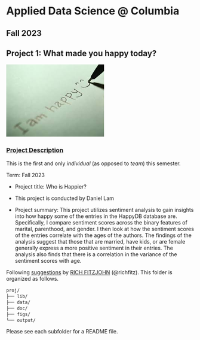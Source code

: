 # Applied Data Science \@ Columbia

## Fall 2023

## Project 1: What made you happy today?

![image](figs/title.jpeg)

### [Project Description](doc/Proj1_desc.md)

This is the first and only *individual* (as opposed to *team*) this semester.

Term: Fall 2023

-   Project title: Who is Happier?

-   This project is conducted by Daniel Lam

-   Project summary: This project utilizes sentiment analysis to gain insights into how happy some of the entries in the HappyDB database are. Specifically, I compare sentiment scores across the binary features of marital, parenthood, and gender. I then look at how the sentiment scores of the entries correlate with the ages of the authors. The findings of the analysis suggest that those that are married, have kids, or are female generally express a more positive sentiment in their entries. The analysis also finds that there is a correlation in the variance of the sentiment scores with age.

Following [suggestions](http://nicercode.github.io/blog/2013-04-05-projects/) by [RICH FITZJOHN](http://nicercode.github.io/about/#Team) (@richfitz). This folder is organized as follows.

```         
proj/
├── lib/
├── data/
├── doc/
├── figs/
└── output/
```

Please see each subfolder for a README file.
